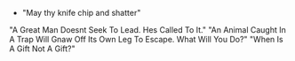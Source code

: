 - "May thy knife chip and shatter"

"A Great Man Doesnt Seek To Lead. Hes Called To It."
"An Animal Caught In A Trap Will Gnaw Off Its Own Leg To Escape. What Will You Do?"
"When Is A Gift Not A Gift?"
